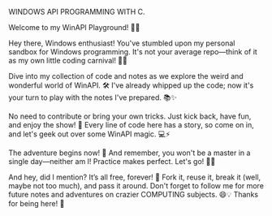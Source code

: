 WINDOWS API PROGRAMMING WITH C.

Welcome to my WinAPI Playground! 🚀🎡

Hey there, Windows enthusiast! You've stumbled upon my personal sandbox for Windows programming. It's not your average repo—think of it as my own little coding carnival! 🎪🎠

Dive into my collection of code and notes as we explore the weird and wonderful world of WinAPI. 🛠️ I've already whipped up the code; now it's your turn to play with the notes I've prepared. 📚✨

No need to contribute or bring your own tricks. Just kick back, have fun, and enjoy the show! 🎢 Every line of code here has a story, so come on in, and let's geek out over some WinAPI magic. 💻⚡

The adventure begins now! 🎉 And remember, you won't be a master in a single day—neither am I! Practice makes perfect. Let's go! 🚀🚀

And hey, did I mention? It’s all free, forever! 🎁 Fork it, reuse it, break it (well, maybe not too much), and pass it around. Don't forget to follow me for more future notes and adventures on crazier COMPUTING subjects. 😄💡 Thanks for being here! 🙌
